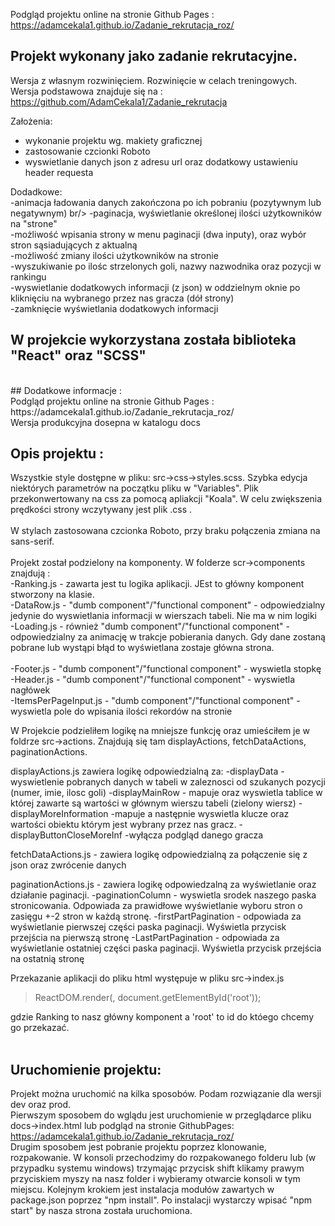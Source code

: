 Podgląd projektu online na stronie Github Pages : https://adamcekala1.github.io/Zadanie_rekrutacja_roz/
## Projekt wykonany jako zadanie rekrutacyjne. <br/>
Wersja z własnym rozwinięciem. Rozwinięcie w celach treningowych. <br/>
Wersja podstawowa znajduje się na : <br/>
https://github.com/AdamCekala1/Zadanie_rekrutacja <br/>

Założenia:<br/>

- wykonanie projektu wg. makiety graficznej
- zastosowanie czcionki Roboto
- wyswietlanie danych json z adresu url oraz dodatkowy ustawieniu header requesta

Dodadkowe:<br/>
-animacja ładowania danych zakończona po ich pobraniu (pozytywnym lub negatywnym)  br/>
-paginacja, wyświetlanie określonej ilości użytkowników na "strone"<br/>
-możliwość wpisania strony w menu paginacji (dwa inputy), oraz wybór stron sąsiadujących z aktualną  <br/>
-możliwość zmiany ilości użytkowników na stronie <br/>
-wyszukiwanie po ilośc strzelonych goli, nazwy nazwodnika oraz pozycji w rankingu<br/>
-wyswietlanie dodatkowych informacji (z json) w oddzielnym oknie po kliknięciu na wybranego przez nas gracza (dół strony) <br/>
-zamknięcie wyświetlania dodatkowych informacji<br/>


## W projekcie wykorzystana została biblioteka "React" oraz "SCSS"
<br/>
## Dodatkowe informacje : <br/>
Podgląd projektu online na stronie Github Pages : https://adamcekala1.github.io/Zadanie_rekrutacja_roz/
<br/>
Wersja produkcyjna dosepna w katalogu docs 
<br/>

## Opis projektu : <br/>
Wszystkie style dostępne w pliku: src->css->styles.scss. Szybka edycja niektórych parametrów na początku pliku w "Variables". Plik przekonwertowany na css za pomocą apliakcji "Koala". W celu zwiększenia prędkości strony wczytywany jest plik .css .
<br/><br/>
W stylach zastosowana czcionka Roboto, przy braku połączenia zmiana na sans-serif.
<br/><br/>
Projekt został podzielony na komponenty. W folderze scr->components znajdują : <br/>
-Ranking.js - zawarta jest tu logika aplikacji. JEst to główny komponent stworzony na klasie.<br/>
-DataRow.js - "dumb component"/"functional component" - odpowiedzialny jedynie do wyswietlania informacji w wierszach tabeli. Nie ma w nim logiki<br/>
-Loading.js - również "dumb component"/"functional component" - odpowiedzialny za animację w trakcje pobierania danych. Gdy dane zostaną pobrane lub wystąpi błąd to wyświetlana zostaje główna strona.<br/><br/>
-Footer.js - "dumb component"/"functional component" - wyswietla stopkę <br/>
-Header.js - "dumb component"/"functional component" - wyswietla nagłówek<br/>
-ItemsPerPageInput.js - "dumb component"/"functional component" - wyswietla pole do wpisania ilości rekordów na stronie<br/>


W Projekcie podzieliłem logikę na mniejsze funkcję oraz umieściłem je w foldrze src->actions. Znajdują się tam displayActions, fetchDataActions, paginationActions.

displayActions.js zawiera logikę odpowiedzialną za:
-displayData - wyswietlenie pobranych danych w tabeli w zaleznosci od szukanych pozycji (numer, imie, ilosc goli)
-displayMainRow - mapuje oraz wyswietla tablice w której zawarte są wartości w głównym wierszu tabeli (zielony wiersz)
-displayMoreInformation -mapuje a następnie wyswietla klucze oraz wartości obiektu którym jest wybrany przez nas gracz.
-displayButtonCloseMoreInf -wyłącza podgląd danego gracza

fetchDataActions.js - zawiera logikę odpowiedzialną za połączenie się z json oraz zwrócenie danych

paginationActions.js - zawiera logikę odpowiedzalną za wyświetlanie oraz działanie paginacji.
-paginationColumn - wyswietla srodek naszego paska stronicowania. Odpowiada za prawidłowe wyświetlanie wyboru stron o zasięgu +-2 stron w każdą stronę.
-firstPartPagination - odpowiada za wyświetlanie pierwszej części paska paginacji. Wyświetla przycisk przejścia na pierwszą stronę
-LastPartPagination - odpowiada za wyświetlanie ostatniej części paska paginacji. Wyświetla przycisk przejścia na ostatnią stronę


Przekazanie aplikacji do pliku html występuje w pliku src->index.js
>ReactDOM.render(<Ranking />, document.getElementById('root'));

gdzie Ranking to nasz główny komponent a 'root' to id do któego chcemy go przekazać.
<br/><br/>

## Uruchomienie projektu:<br/>
Projekt można uruchomić na kilka sposobów. Podam rozwiązanie dla wersji dev oraz prod.<br/>
Pierwszym sposobem do wglądu jest uruchomienie w przeglądarce pliku docs->index.html lub podgląd na stronie GithubPages: https://adamcekala1.github.io/Zadanie_rekrutacja_roz/ <br/>
Drugim sposobem jest pobranie projektu poprzez klonowanie, rozpakowanie. W konsoli przechodzimy do rozpakowanego folderu lub (w przypadku systemu windows) trzymając przycisk shift klikamy prawym przyciskiem myszy na nasz folder i wybieramy otwarcie konsoli w tym miejscu. Kolejnym krokiem jest instalacja modułów zawartych w package.json poprzez "npm install". Po instalacji wystarczy wpisać "npm start" by nasza strona została uruchomiona.
<br/><br/>

